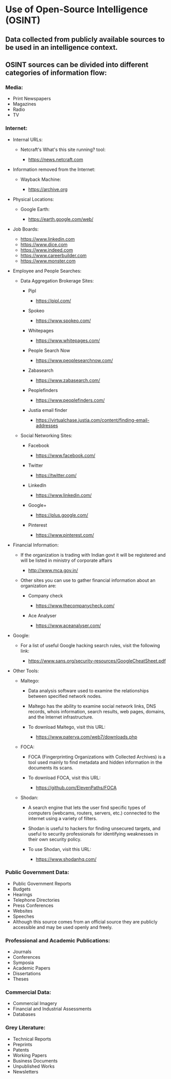 # Use of Open-Source Intelligence (OSINT)

## Data collected from publicly available sources to be used in an intelligence context.

## OSINT sources can be divided into different categories of information flow:

### Media:

- Print Newspapers
- Magazines
- Radio
- TV

### Internet:

- Internal URLs:

	- Netcraft's What's this site running? tool:

		- https://news.netcraft.com

- Information removed from the Internet:

	- Wayback Machine:

		- https://archive.org

- Physical Locations:

	- Google Earth:

		- https://earth.google.com/web/

- Job Boards:

	- https://www.linkedin.com
	- https://www.dice.com
	- https://www.indeed.com
	- https://www.careerbuilder.com
	- https://www.monster.com

- Employee and People Searches:

	- Data Aggregation Brokerage Sites:

		- Pipl

			- https://pipl.com/

		- Spokeo

			- https://www.spokeo.com/

		- Whitepages

			- https://www.whitepages.com/

		- People Search Now

			- https://www.peoplesearchnow.com/

		- Zabasearch

			- https://www.zabasearch.com/

		- Peoplefinders

			- https://www.peoplefinders.com/

		- Justia email finder

			- https://virtualchase.justia.com/content/finding-email-addresses

	- Social Networking Sites:

		- Facebook

			- https://www.facebook.com/

		- Twitter

			- https://twitter.com/

		- LinkedIn

			- https://www.linkedin.com/

		- Google+

			- https://plus.google.com/

		- Pinterest

			- https://www.pinterest.com/

- Financial Information:

	- If the organization is trading with Indian govt it will be registered and will be listed in ministry of corporate affairs 

		- http://www.mca.gov.in/

	- Other sites you can use to gather financial information about an organization are:

		- Company check

			- https://www.thecompanycheck.com/

		- Ace Analyser

			- https://www.aceanalyser.com/

- Google:

	- For a list of useful Google hacking search rules, visit the following link:

		- https://www.sans.org/security-resources/GoogleCheatSheet.pdf

- Other Tools:

	- Maltego:

		- Data analysis software used to examine the relationships between specified network nodes. 
		- Maltego has the ability to examine social network links, DNS records, whois information, search results, web pages, domains, and the Internet infrastructure.
		- To download Maltego, visit this URL:

			- https://www.paterva.com/web7/downloads.php

	- FOCA:

		- FOCA (Fingerprinting Organizations with Collected Archives) is a tool used mainly to find metadata and hidden information in the documents its scans.
		- To download FOCA, visit this URL:

			- https://github.com/ElevenPaths/FOCA

	- Shodan:

		- A search engine that lets the user find specific types of computers (webcams, routers, servers, etc.) connected to the internet using a variety of filters. 
		- Shodan is useful to hackers for finding unsecured targets, and useful to security professionals for identifying weaknesses in their own security policy.
		- To use Shodan, visit this URL:

			- https://www.shodanhq.com/

### Public Government Data:

- Public Government Reports
- Budgets
- Hearings
- Telephone Directories
- Press Conferences
- Websites
- Speeches
- Although this source comes from an official source they are publicly accessible and may be used openly and freely.

### Professional and Academic Publications:

- Journals
- Conferences
- Symposia
- Academic Papers
- Dissertations
- Theses

### Commercial Data:

- Commercial Imagery
- Financial and Industrial Assessments
- Databases

### Grey Literature:

- Technical Reports
- Preprints
- Patents
- Working Papers
- Business Documents
- Unpublished Works
- Newsletters

